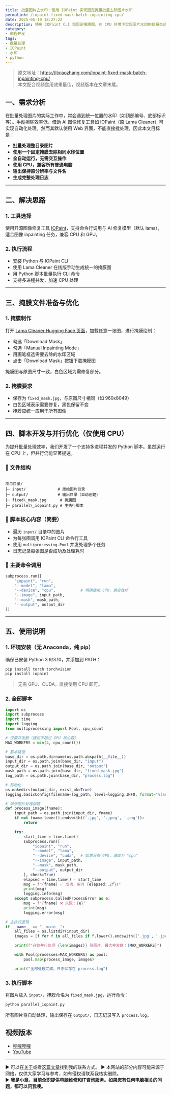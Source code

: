 ```yaml
---
title: 批量图片去水印：使用 IOPaint 实现固定掩膜批量去除图片水印
permalink: /iopaint-fixed-mask-batch-inpainting-cpu/
date: 2025-05-19 18:27:22
description: 使用 IOPaint CLI 和固定掩膜图，在 CPU 环境下实现图片水印的批量自动去除，兼顾高效率与低门槛，适用于无 GPU 用户的图像处理需求。
category:
- 编程开发
tags:
- 批量处理
- IOPaint
- 水印
- python
---
```


> 原文地址：<https://itxiaozhang.com/iopaint-fixed-mask-batch-inpainting-cpu/>  
> 本文配合视频食用效果最佳，视频版本在文章末尾。

## 一、需求分析

在批量处理图片的实际工作中，常会遇到统一位置的水印（如顶部编号、底部标识等）。手动擦除效率低，借助 AI 图像修复工具如 IOPaint（原 Lama Cleaner）可实现自动化处理。然而其默认使用 Web 界面，不能直接批处理，因此本文目标是：

- **批量处理整目录图片**
- **使用一个固定掩膜去除相同水印位置**
- **全自动运行，无需交互操作**
- **使用 CPU，兼容所有普通电脑**
- **输出保持原分辨率与文件名**
- **生成完整处理日志**

---

## 二、解决思路

### 1. 工具选择

使用开源图像修复工具 [IOPaint](https://github.com/Sanster/IOPaint)，支持命令行调用与 AI 修复模型（默认 lama），适合图像 inpainting 任务，兼容 CPU 和 GPU。

### 2. 执行流程

- 安装 Python 与 IOPaint CLI
- 使用 Lama Cleaner 在线版手动生成统一的掩膜图
- 用 Python 脚本批量执行 CLI 命令
- 支持多进程并发，加速 CPU 处理

---

## 三、掩膜文件准备与优化

### 1. 掩膜制作

打开 [Lama Cleaner Hugging Face 页面](https://huggingface.co/spaces/Sanster/Lama-Cleaner-lama)，加载任意一张图，进行掩膜绘制：

- 勾选「Download Mask」
- 勾选「Manual Inpainting Mode」
- 用画笔框选需要去除的水印区域
- 点击「Download Mask」按钮下载掩膜图

掩膜图与原图尺寸一致，白色区域为需修复部分。

### 2. 掩膜要求

- 保存为 `fixed_mask.jpg`，与原图尺寸相同（如 960x8049）
- 白色区域表示需要修复，黑色保留不变
- 掩膜应统一应用于所有图像

---

## 四、脚本开发与并行优化（仅使用 CPU）

为提升批量处理效率，我们开发了一个支持多进程并发的 Python 脚本。虽然运行在 CPU 上，但并行仍能显著提速。

### 📁 文件结构

```

项目目录/
├─ input/              # 原始图片目录
├─ output/             # 输出目录（自动创建）
├─ fixed\_mask.jpg      # 掩膜图
├─ parallel\_iopaint.py # 主执行脚本

````

### 📜 脚本核心内容（简要）

- 遍历 `input/` 目录中的图片
- 为每张图调用 IOPaint CLI 命令行工具
- 使用 `multiprocessing.Pool` 并发处理多个任务
- 日志记录每张图是否成功及处理耗时

### 🔧 主要命令调用

```python
subprocess.run([
    "iopaint", "run",
    "--model", "lama",
    "--device", "cpu",           # 明确使用 CPU，兼容性好
    "--image", input_path,
    "--mask", mask_path,
    "--output", output_dir
])
````

---

## 五、使用说明

### 1. 环境安装（无 Anaconda，纯 pip）

确保已安装 Python 3.9/3.10，并添加到 PATH：

```bash
pip install torch torchvision
pip install iopaint
```

> 无需 GPU、CUDA，直接使用 CPU 即可。

### 2. 全部脚本

```python
import os
import subprocess
import time
import logging
from multiprocessing import Pool, cpu_count

# 设置并发数（建议不超过 GPU 核心数）
MAX_WORKERS = min(4, cpu_count())

# 基本路径
base_dir = os.path.dirname(os.path.abspath(__file__))
input_dir = os.path.join(base_dir, "input")
output_dir = os.path.join(base_dir, "output")
mask_path = os.path.join(base_dir, "fixed_mask.jpg")
log_path = os.path.join(base_dir, "process.log")

# 初始化
os.makedirs(output_dir, exist_ok=True)
logging.basicConfig(filename=log_path, level=logging.INFO, format="%(asctime)s - %(message)s")

# 单张图片处理函数
def process_image(fname):
    input_path = os.path.join(input_dir, fname)
    if not fname.lower().endswith(('.jpg', '.jpeg', '.png')):
        return

    try:
        start_time = time.time()
        subprocess.run([
            "iopaint", "run",
            "--model", "lama",
            "--device", "cuda",  # 如果没有 GPU，请改为 "cpu"
            "--image", input_path,
            "--mask", mask_path,
            "--output", output_dir
        ], check=True)
        elapsed = time.time() - start_time
        msg = f"{fname} ✅ 成功，用时 {elapsed:.2f}s"
        print(msg)
        logging.info(msg)
    except subprocess.CalledProcessError as e:
        msg = f"{fname} ❌ 失败：{e}"
        print(msg)
        logging.error(msg)

# 主执行逻辑
if __name__ == "__main__":
    all_files = os.listdir(input_dir)
    images = [f for f in all_files if f.lower().endswith(('.jpg', '.jpeg', '.png'))]

    print(f"开始并行处理 {len(images)} 张图片，最大并发数：{MAX_WORKERS}")

    with Pool(processes=MAX_WORKERS) as pool:
        pool.map(process_image, images)

    print("全部处理完成。日志保存在 process.log")
```

### 3. 执行脚本

将图片放入 `input/`，掩膜命名为 `fixed_mask.jpg`，运行命令：

```bash
python parallel_iopaint.py
```

所有图片将自动处理，输出保存在 `output/`，日志记录写入 `process.log`。

## 视频版本

- [哔哩哔哩](https://space.bilibili.com/3546607630944387)
- [YouTube](https://www.youtube.com/@itxiaozhang)

---
▶ 可以在[关于](https://itxiaozhang.com/about/)或者[这篇文章](https://itxiaozhang.com/about-computer-repair-services-with-me/)找到我的联系方式。
▶ 本网站的部分内容可能来源于网络，仅供大家学习与参考，如有侵权请联系我核实删除。  
▶ **我是小章，目前全职提供电脑维修和IT咨询服务。如果您有任何电脑相关的问题，都可以问我噢。**  
